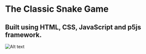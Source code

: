 # The Classic Snake Game
## Built using HTML, CSS, JavaScript and p5js framework.


![Alt text](https://i.imgur.com/OUCp83P.png "Screenshot of the Game")
